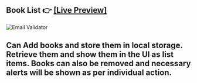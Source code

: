 ##  Book List 👉 [[Live Preview]](https://user-images.githubusercontent.com/68804751/204798983-c118cf57-2bd3-4369-b627-ad0e4ef32b02.png)
![Email Validator](https://user-images.githubusercontent.com/68804751/204796782-935a9696-8e83-4cff-8239-dd331c18b50c.png)

Can Add books and store them in local storage. Retrieve them and show them in the UI as list items. Books can also be removed and necessary alerts will be shown as per individual action.
-----